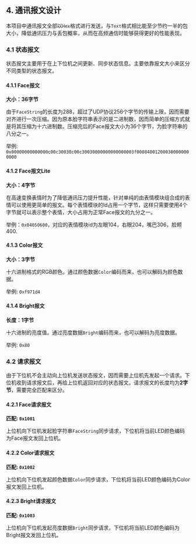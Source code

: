 ## 4. 通讯报文设计

本项目中通讯报文全部以`Hex`格式进行发送，与`Text`格式相比能至少节约一半的包大小，降低通讯压力与丢包概率，从而在高频通信时能够获得更好的性能表现。

### 4.1 状态报文

状态报文主要用于在上下位机之间更新、同步状态信息。主要依靠报文大小来区分不同类型的状态报文。

#### 4.1.1 Face报文

**大小：36字节**

由于`FaceString`的长度为288，超过了UDP协议256个字节的传输上限，因而需要对齐进行一次压缩。因为原本脸字符串表示的是二进制数，因而简单的压缩方式就是将其压缩为十六进制数。压缩完后的Face报文大小为36个字节，为脸字符串的八分之一。

举例: `0x00000000000000c00c30030c00c30030000000000000003f000840012000300000000000`

#### 4.1.2 Face报文Lite

**大小：4字节**

在高速变换表情时为了降低通讯压力提升性能，针对单纯的由表情模块组合成的表情可以使用更简单的报文。每个表情模块的Id占用一个字节，这样只需要使用4个字节就可以表示整个表情，大小占用为正常Face报文的九分之一。

举例：`0x04050600`，对应的表情模块id为左眼104，右眼204，嘴巴306，脸颊400.

#### 4.1.3 Color报文

**大小：3字节**

十六进制格式的RGB颜色。通过颜色数据`Color`编码而来，也可以解码为颜色数据。

举例: `0xf971d4`

#### 4.1.4 Bright报文

**长度：1字节**

十六进制的亮度值。通过亮度数据`Bright`编码而来，也可以解码为亮度数据。

举例: `0x80`

### 4.2 请求报文

由于下位机不会主动向上位机发送状态报文，因而需要上位机先发起一个请求。下位机收到请求报文后，再给上位机返回对应的状态报文。请求报文的长度均为**2字节**，需要完全匹配来区分。

#### 4.2.1 Face请求报文

**匹配: `0x1001`**

上位机向下位机发起脸字符串`FaceString`同步请求，下位机将当前LED颜色编码为Face报文发回上位机。

#### 4.2.2 Color请求报文

**匹配: `0x1002`**

上位机向下位机发起颜色数据`Color`同步请求，下位机将当前LED颜色编码为Color报文发回上位机。

#### 4.2.3 Bright请求报文

**匹配: `0x1003`**

上位机向下位机发起亮度数据`Bright`同步请求，下位机将当前LED颜色编码为Bright报文发回上位机。